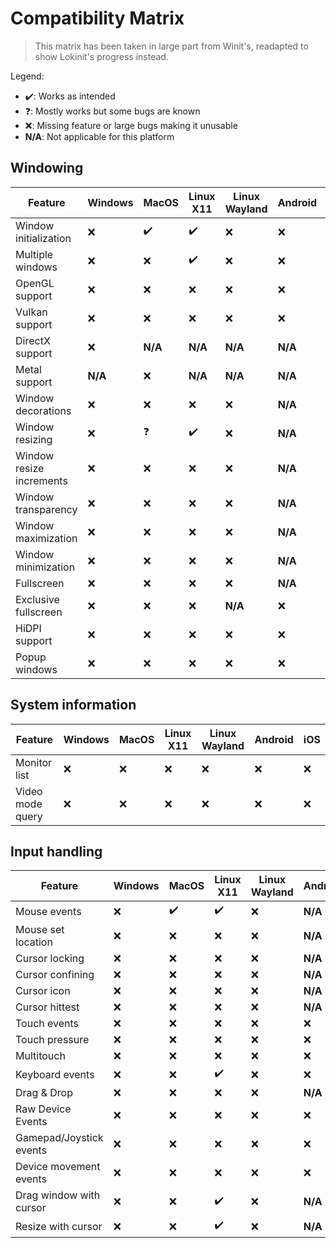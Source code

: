 # Compatibility Matrix

> This matrix has been taken in large part from Winit's, readapted to show Lokinit's progress instead.

Legend:

- ✔️: Works as intended
- ❓: Mostly works but some bugs are known
- ❌: Missing feature or large bugs making it unusable
- **N/A**: Not applicable for this platform

## Windowing

| Feature                  | Windows | MacOS   | Linux X11 | Linux Wayland | Android | iOS     |
| ------------------------ | ------- | ------- | --------- | ------------- | ------- | ------- |
| Window initialization    | ❌       | ✔️       | ✔️         | ❌             | ❌       | ❌       |
| Multiple windows         | ❌       | ❌       | ✔️         | ❌             | ❌       | ❌       |
| OpenGL support           | ❌       | ❌       | ❌         | ❌             | ❌       | ❌       |
| Vulkan support           | ❌       | ❌       | ❌         | ❌             | ❌       | ❌       |
| DirectX support          | ❌       | **N/A** | **N/A**   | **N/A**       | **N/A** | **N/A** |
| Metal support            | **N/A** | ❌       | **N/A**   | **N/A**       | **N/A** | ❌       |
| Window decorations       | ❌       | ❌       | ❌         | ❌             | **N/A** | **N/A** |
| Window resizing          | ❌       | ❓       | ✔️         | ❌             | **N/A** | **N/A** |
| Window resize increments | ❌       | ❌       | ❌         | ❌             | **N/A** | **N/A** |
| Window transparency      | ❌       | ❌       | ❌         | ❌             | **N/A** | **N/A** |
| Window maximization      | ❌       | ❌       | ❌         | ❌             | **N/A** | **N/A** |
| Window minimization      | ❌       | ❌       | ❌         | ❌             | **N/A** | **N/A** |
| Fullscreen               | ❌       | ❌       | ❌         | ❌             | **N/A** | ❌       |
| Exclusive fullscreen     | ❌       | ❌       | ❌         | **N/A**       | ❌       | ❌       |
| HiDPI support            | ❌       | ❌       | ❌         | ❌             | ❌       | ❌       |
| Popup windows            | ❌       | ❌       | ❌         | ❌             | ❌       | ❌       |

## System information

| Feature          | Windows | MacOS | Linux X11 | Linux Wayland | Android | iOS |
| ---------------- | ------- | ----- | --------- | ------------- | ------- | --- |
| Monitor list     | ❌       | ❌     | ❌         | ❌             | ❌       | ❌   |
| Video mode query | ❌       | ❌     | ❌         | ❌             | ❌       | ❌   |

## Input handling

| Feature                 | Windows | MacOS | Linux X11 | Linux Wayland | Android | iOS     |
| ----------------------- | ------- | ----- | --------- | ------------- | ------- | ------- |
| Mouse events            | ❌       | ✔️     | ✔️         | ❌             | **N/A** | **N/A** |
| Mouse set location      | ❌       | ❌     | ❌         | ❌             | **N/A** | **N/A** |
| Cursor locking          | ❌       | ❌     | ❌         | ❌             | **N/A** | **N/A** |
| Cursor confining        | ❌       | ❌     | ❌         | ❌             | **N/A** | **N/A** |
| Cursor icon             | ❌       | ❌     | ❌         | ❌             | **N/A** | **N/A** |
| Cursor hittest          | ❌       | ❌     | ❌         | ❌             | **N/A** | **N/A** |
| Touch events            | ❌       | ❌     | ❌         | ❌             | ❌       | ❌       |
| Touch pressure          | ❌       | ❌     | ❌         | ❌             | ❌       | ❌       |
| Multitouch              | ❌       | ❌     | ❌         | ❌             | ❌       | ❌       |
| Keyboard events         | ❌       | ❌     | ✔️         | ❌             | ❌       | ❌       |
| Drag & Drop             | ❌       | ❌     | ❌         | ❌             | **N/A** | **N/A** |
| Raw Device Events       | ❌       | ❌     | ❌         | ❌             | ❌       | ❌       |
| Gamepad/Joystick events | ❌       | ❌     | ❌         | ❌             | ❌       | ❌       |
| Device movement events  | ❌       | ❌     | ❌         | ❌             | ❌       | ❌       |
| Drag window with cursor | ❌       | ❌     | ✔️         | ❌             | **N/A** | **N/A** |
| Resize with cursor      | ❌       | ❌     | ✔️         | ❌             | **N/A** | **N/A** |
